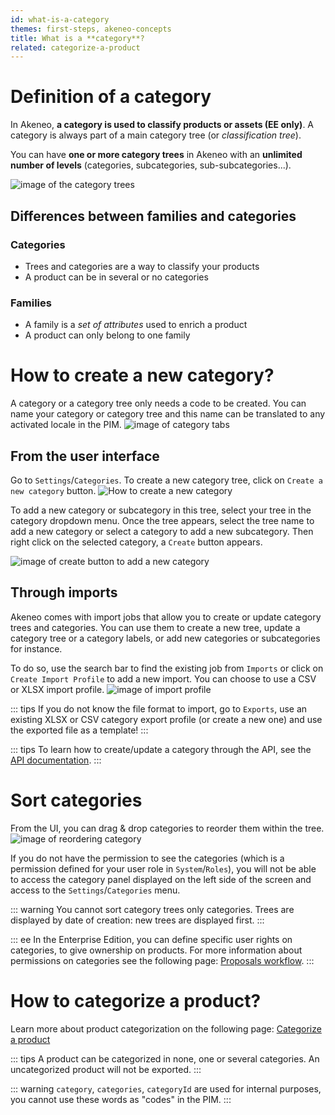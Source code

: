 ```yaml
---
id: what-is-a-category
themes: first-steps, akeneo-concepts
title: What is a **category**?
related: categorize-a-product
---
```


# Definition of a category
In Akeneo, **a category is used to classify products or assets (EE only)**. A category is always part of a main category tree (or *classification tree*).

You can have **one or more category trees** in Akeneo with an **unlimited number of levels** (categories, subcategories, sub-subcategories...).

![image of the category trees](../img/Settings_CategoryTree.png)

## Differences between families and categories

### Categories

- Trees and categories are a way to classify your products  
- A product can be in several or no categories

### Families

- A family is a *set of attributes* used to enrich a product  
- A product can only belong to one family

# How to create a new category?

A category or a category tree only needs a code to be created. You can name your category or category tree and this name can be translated to any activated locale in the PIM.
![image of category tabs](../img/Settings_CategoryTreesCreate.png)

## From the user interface

Go to `Settings`/`Categories`. To create a new category tree, click on `Create a new category` button.
![How to create a new category](../img/Settings_CreateCategoryCTA.png)

To add a new category or subcategory in this tree, select your tree in the category dropdown menu. Once the tree appears, select the tree name to add a new category or select a category to add a new subcategory.
Then right click on the selected category, a `Create` button appears.

![image of create button to add a new category](../img/Settings_CreateASubcategory.png)

## Through imports
Akeneo comes with import jobs that allow you to create or update category trees and categories. You can use them to create a new tree, update a category tree or a category labels, or add new categories or subcategories for instance.

To do so, use the search bar to find the existing job from `Imports` or click on `Create Import Profile` to add a new import.
You can choose to use a CSV or XLSX import profile.
![image of import profile](../img/Imports_CategoryTreeProfile.png)

::: tips
If you do not know the file format to import, go to `Exports`, use an existing XLSX or CSV category export profile (or create a new one) and use the exported file as a template!
:::

::: tips
To learn how to create/update a category through the API, see the [API documentation](https://api.akeneo.com/api-reference-index-17.html#Categories).
:::

# Sort categories

From the UI, you can drag & drop categories to reorder them within the tree.
![image of reordering category ](../img/Settings_SortingCategoriesProcess.gif)

If you do not have the permission to see the categories (which is a permission defined for your user role in `System`/`Roles`), you will not be able to access the category panel displayed on the left side of the screen and access to the `Settings`/`Categories` menu.

::: warning
You cannot sort category trees only categories. Trees are displayed by date of creation: new trees are displayed first.
:::

::: ee
In the Enterprise Edition, you can define specific user rights on categories, to give ownership on products. For more information about permissions on categories see the following page: [Proposals workflow](/articles/workflow.html).
:::

# How to categorize a product?

Learn more about product categorization on the following page: [Categorize a product](/articles/categorize-a-product.html)

::: tips
A product can be categorized in none, one or several categories.
An uncategorized product will not be exported.
:::

::: warning
`category`, `categories`, `categoryId` are used for internal purposes, you cannot use these words as "codes" in the PIM.
:::
